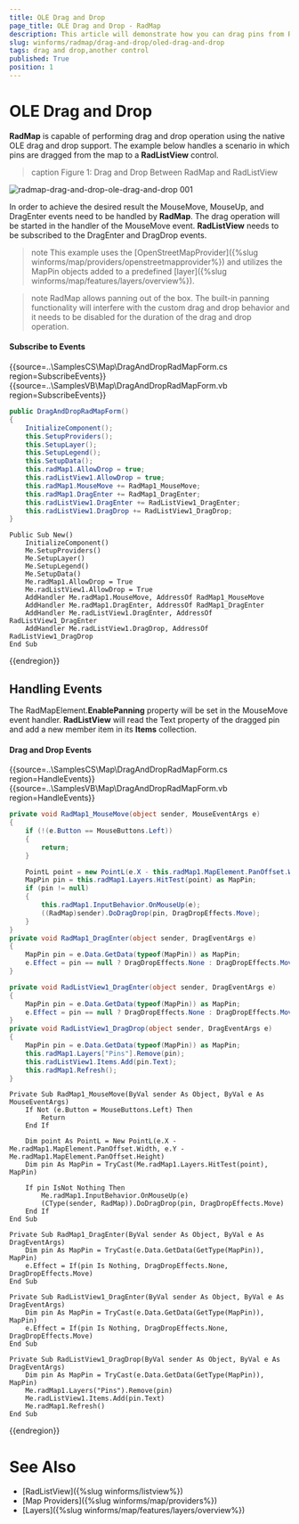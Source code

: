 ```yaml
---
title: OLE Drag and Drop
page_title: OLE Drag and Drop - RadMap
description: This article will demonstrate how you can drag pins from RadMap to a RadListView control.
slug: winforms/radmap/drag-and-drop/oled-drag-and-drop
tags: drag and drop,another control
published: True
position: 1
---
```


# OLE Drag and Drop

**RadMap** is capable of performing drag and drop operation using the native OLE drag and drop support. The example below handles a scenario in which pins are dragged from the map to a **RadListView** control.

>caption Figure 1: Drag and Drop Between RadMap and RadListView 

![radmap-drag-and-drop-ole-drag-and-drop 001](images/radmap-drag-and-drop-ole-drag-and-drop001.gif)

In order to achieve the desired result the MouseMove, MouseUp, and DragEnter events need to be handled by **RadMap**. The drag operation will be started in the handler of the MouseMove event. **RadListView** needs to be subscribed to the DragEnter and DragDrop events.

>note This example uses the [OpenStreetMapProvider]({%slug winforms/map/providers/openstreetmapprovider%}) and utilizes the MapPin objects added to a predefined [layer]({%slug winforms/map/features/layers/overview%}).

>note RadMap allows panning out of the box. The built-in panning functionality will interfere with the custom drag and drop behavior and it needs to be disabled for the duration of the drag and drop operation.

#### Subscribe to Events

{{source=..\SamplesCS\Map\DragAndDropRadMapForm.cs region=SubscribeEvents}} 
{{source=..\SamplesVB\Map\DragAndDropRadMapForm.vb region=SubscribeEvents}}
````C#
public DragAndDropRadMapForm()
{
    InitializeComponent();
    this.SetupProviders();
    this.SetupLayer();
    this.SetupLegend();
    this.SetupData();
    this.radMap1.AllowDrop = true;
    this.radListView1.AllowDrop = true;
    this.radMap1.MouseMove += RadMap1_MouseMove;
    this.radMap1.DragEnter += RadMap1_DragEnter;
    this.radListView1.DragEnter += RadListView1_DragEnter;
    this.radListView1.DragDrop += RadListView1_DragDrop;
}

````
````VB.NET
Public Sub New()
    InitializeComponent()
    Me.SetupProviders()
    Me.SetupLayer()
    Me.SetupLegend()
    Me.SetupData()
    Me.radMap1.AllowDrop = True
    Me.radListView1.AllowDrop = True
    AddHandler Me.radMap1.MouseMove, AddressOf RadMap1_MouseMove
    AddHandler Me.radMap1.DragEnter, AddressOf RadMap1_DragEnter
    AddHandler Me.radListView1.DragEnter, AddressOf RadListView1_DragEnter
    AddHandler Me.radListView1.DragDrop, AddressOf RadListView1_DragDrop
End Sub

````



{{endregion}}

## Handling Events

The RadMapElement.**EnablePanning** property will be set in the MouseMove event handler. **RadListView** will read the Text property of the dragged pin and add a new member item in its **Items** collection.

#### Drag and Drop Events

{{source=..\SamplesCS\Map\DragAndDropRadMapForm.cs region=HandleEvents}} 
{{source=..\SamplesVB\Map\DragAndDropRadMapForm.vb region=HandleEvents}}
````C#
private void RadMap1_MouseMove(object sender, MouseEventArgs e)
{
    if (!(e.Button == MouseButtons.Left))
    {
        return;
    }

    PointL point = new PointL(e.X - this.radMap1.MapElement.PanOffset.Width, e.Y - this.radMap1.MapElement.PanOffset.Height);
    MapPin pin = this.radMap1.Layers.HitTest(point) as MapPin;
    if (pin != null)
    {
        this.radMap1.InputBehavior.OnMouseUp(e);
        ((RadMap)sender).DoDragDrop(pin, DragDropEffects.Move);
    }
}
private void RadMap1_DragEnter(object sender, DragEventArgs e)
{
	MapPin pin = e.Data.GetData(typeof(MapPin)) as MapPin;
	e.Effect = pin == null ? DragDropEffects.None : DragDropEffects.Move;
}

private void RadListView1_DragEnter(object sender, DragEventArgs e)
{
	MapPin pin = e.Data.GetData(typeof(MapPin)) as MapPin;
	e.Effect = pin == null ? DragDropEffects.None : DragDropEffects.Move;
}					
private void RadListView1_DragDrop(object sender, DragEventArgs e)
{
    MapPin pin = e.Data.GetData(typeof(MapPin)) as MapPin;
    this.radMap1.Layers["Pins"].Remove(pin);
    this.radListView1.Items.Add(pin.Text);
    this.radMap1.Refresh();
}

````
````VB.NET
Private Sub RadMap1_MouseMove(ByVal sender As Object, ByVal e As MouseEventArgs)
	If Not (e.Button = MouseButtons.Left) Then
		Return
	End If

	Dim point As PointL = New PointL(e.X - Me.radMap1.MapElement.PanOffset.Width, e.Y - Me.radMap1.MapElement.PanOffset.Height)
	Dim pin As MapPin = TryCast(Me.radMap1.Layers.HitTest(point), MapPin)

	If pin IsNot Nothing Then
		Me.radMap1.InputBehavior.OnMouseUp(e)
		(CType(sender, RadMap)).DoDragDrop(pin, DragDropEffects.Move)
	End If
End Sub

Private Sub RadMap1_DragEnter(ByVal sender As Object, ByVal e As DragEventArgs)
	Dim pin As MapPin = TryCast(e.Data.GetData(GetType(MapPin)), MapPin)
	e.Effect = If(pin Is Nothing, DragDropEffects.None, DragDropEffects.Move)
End Sub

Private Sub RadListView1_DragEnter(ByVal sender As Object, ByVal e As DragEventArgs)
	Dim pin As MapPin = TryCast(e.Data.GetData(GetType(MapPin)), MapPin)
	e.Effect = If(pin Is Nothing, DragDropEffects.None, DragDropEffects.Move)
End Sub

Private Sub RadListView1_DragDrop(ByVal sender As Object, ByVal e As DragEventArgs)
	Dim pin As MapPin = TryCast(e.Data.GetData(GetType(MapPin)), MapPin)
	Me.radMap1.Layers("Pins").Remove(pin)
	Me.radListView1.Items.Add(pin.Text)
	Me.radMap1.Refresh()
End Sub

````



{{endregion}}

# See Also

* [RadListView]({%slug winforms/listview%})
* [Map Providers]({%slug winforms/map/providers%})
* [Layers]({%slug winforms/map/features/layers/overview%})
